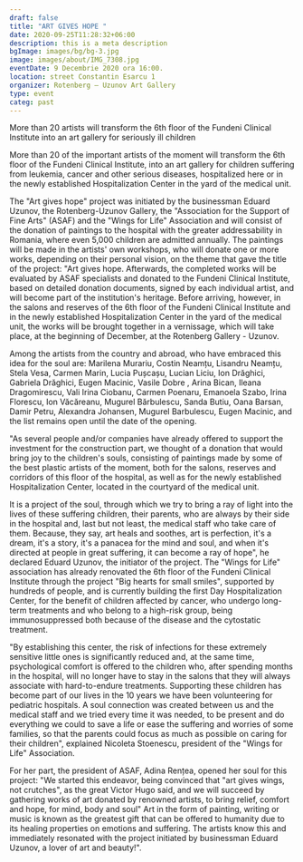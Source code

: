 ```yaml
---
draft: false
title: "ART GIVES HOPE "
date: 2020-09-25T11:28:32+06:00
description: this is a meta description
bgImage: images/bg/bg-3.jpg
image: images/about/IMG_7308.jpg
eventDate: 9 Decembrie 2020 ora 16:00.
location: street Constantin Esarcu 1
organizer: Rotenberg – Uzunov Art Gallery
type: event
categ: past
---
```

More than 20 artists will transform the 6th floor of the Fundeni Clinical Institute into an art gallery for seriously ill children

More than 20 of the important artists of the moment will transform the 6th floor of the Fundeni Clinical Institute, into an art gallery for children suffering from leukemia, cancer and other serious diseases, hospitalized here or in the newly established Hospitalization Center in the yard of the medical unit.

The "Art gives hope" project was initiated by the businessman Eduard Uzunov, the Rotenberg-Uzunov Gallery, the "Association for the Support of Fine Arts" (ASAF) and the "Wings for Life" Association and will consist of the donation of paintings to the hospital with the greater addressability in Romania, where even 5,000 children are admitted annually. The paintings will be made in the artists' own workshops, who will donate one or more works, depending on their personal vision, on the theme that gave the title of the project: "Art gives hope. Afterwards, the completed works will be evaluated by ASAF specialists and donated to the Fundeni Clinical Institute, based on detailed donation documents, signed by each individual artist, and will become part of the institution's heritage. Before arriving, however, in the salons and reserves of the 6th floor of the Fundeni Clinical Institute and in the newly established Hospitalization Center in the yard of the medical unit, the works will be brought together in a vernissage, which will take place, at the beginning of December, at the Rotenberg Gallery - Uzunov.

Among the artists from the country and abroad, who have embraced this idea for the soul are: Marilena Murariu, Costin Neamțu, Lisandru Neamțu, Stela Vesa, Carmen Marin, Lucia Pușcașu, Lucian Liciu, Ion Drăghici, Gabriela Drăghici, Eugen Macinic, Vasile Dobre , Arina Bican, Ileana Dragomirescu, Vali Irina Ciobanu, Carmen Poenaru, Emanoela Szabo, Irina Florescu, Ion Văcăreanu, Mugurel Bărbulescu, Sanda Butiu, Oana Barsan, Damir Petru, Alexandra Johansen, Mugurel Barbulescu, Eugen Macinic, and the list remains open until the date of the opening.

"As several people and/or companies have already offered to support the investment for the construction part, we thought of a donation that would bring joy to the children's souls, consisting of paintings made by some of the best plastic artists of the moment, both for the salons, reserves and corridors of this floor of the hospital, as well as for the newly established Hospitalization Center, located in the courtyard of the medical unit.

It is a project of the soul, through which we try to bring a ray of light into the lives of these suffering children, their parents, who are always by their side in the hospital and, last but not least, the medical staff who take care of them. Because, they say, art heals and soothes, art is perfection, it's a dream, it's a story, it's a panacea for the mind and soul, and when it's directed at people in great suffering, it can become a ray of hope", he declared Eduard Uzunov, the initiator of the project. The "Wings for Life" association has already renovated the 6th floor of the Fundeni Clinical Institute through the project "Big hearts for small smiles", supported by hundreds of people, and is currently building the first Day Hospitalization Center, for the benefit of children affected by cancer, who undergo long-term treatments and who belong to a high-risk group, being immunosuppressed both because of the disease and the cytostatic treatment.

"By establishing this center, the risk of infections for these extremely sensitive little ones is significantly reduced and, at the same time, psychological comfort is offered to the children who, after spending months in the hospital, will no longer have to stay in the salons that they will always associate with hard-to-endure treatments. Supporting these children has become part of our lives in the 10 years we have been volunteering for pediatric hospitals. A soul connection was created between us and the medical staff and we tried every time it was needed, to be present and do everything we could to save a life or ease the suffering and worries of some families, so that the parents could focus as much as possible on caring for their children", explained Nicoleta Stoenescu, president of the "Wings for Life" Association.

For her part, the president of ASAF, Adina Rențea, opened her soul for this project: "We started this endeavor, being convinced that "art gives wings, not crutches", as the great Victor Hugo said, and we will succeed by gathering works of art donated by renowned artists, to bring relief, comfort and hope, for mind, body and soul" Art in the form of painting, writing or music is known as the greatest gift that can be offered to humanity due to its healing properties on emotions and suffering. The artists know this and immediately resonated with the project initiated by businessman Eduard Uzunov, a lover of art and beauty!".